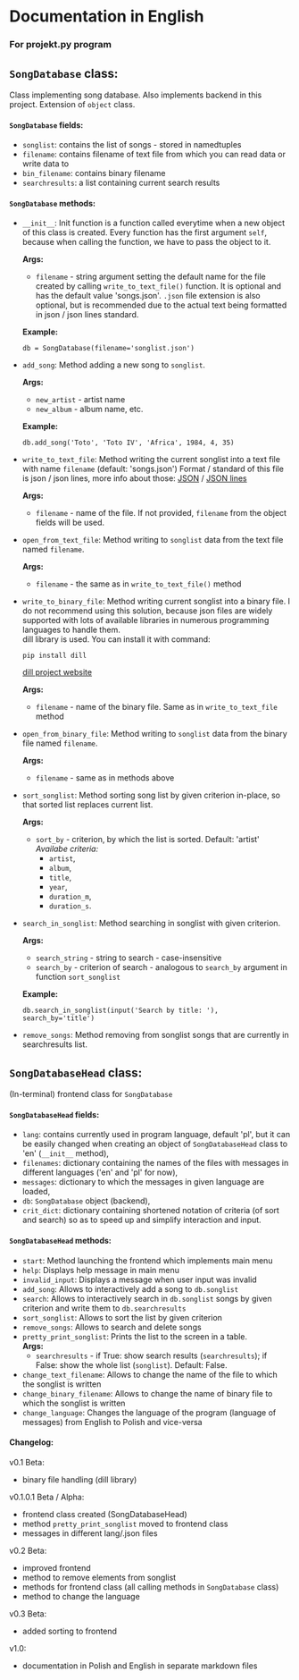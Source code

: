 # Documentation in English
### For projekt.py program

## `SongDatabase` class:
  Class implementing song database. Also implements backend in this project. Extension of `object` class.

#### `SongDatabase` fields:
  - `songlist`: contains the list of songs - stored in namedtuples
  - `filename`: contains filename of text file from which you can read data or write data to
  - `bin_filename`: contains binary filename
  - `searchresults`: a list containing current search results

#### `SongDatabase` methods:
  - `__init__`:
    Init function is a function called everytime when a new object of this class is created.
    Every function has the first argument `self`, because when calling the function, we have to pass the object to it.

    **Args:**

    - `filename` - string argument setting the default name for the file created by calling `write_to_text_file()` function.
    It is optional and has the default value 'songs.json'. `.json` file extension is also optional, but is recommended due to the
    actual text being formatted in json / json lines standard.

    **Example:**

    ```
    db = SongDatabase(filename='songlist.json')
    ```

  - `add_song`:
    Method adding a new song to `songlist`.

    **Args:**

    - `new_artist` - artist name
    - `new_album` - album name, etc.

    **Example:**

    ```
    db.add_song('Toto', 'Toto IV', 'Africa', 1984, 4, 35)
    ```

  - `write_to_text_file`:
    Method writing the current songlist into a text file with name `filename` (default: 'songs.json')
    Format / standard of this file is json / json lines, more info about those: [JSON](https://www.json.org) / [JSON lines](https://hackernoon.com/json-lines-format-76353b4e588d)

    **Args:**

    - `filename` - name of the file. If not provided, `filename` from the object fields will be used.

  - `open_from_text_file`:
    Method writing to `songlist` data from the text file named `filename`.

    **Args:**

    - `filename` - the same as in `write_to_text_file()` method

  - `write_to_binary_file`:
    Method writing current songlist into a binary file. I do not recommend using this solution, because json files are widely supported
    with lots of available libraries in numerous programming languages to handle them.  
    dill library is used. You can install it with command:
    ```
    pip install dill
    ```
    [dill project website](https://pypi.org/project/dill/)

    **Args:**

    - `filename` - name of the binary file. Same as in `write_to_text_file` method

  - `open_from_binary_file`:
    Method writing to `songlist` data from the binary file named `filename`.

    **Args:**

    - `filename` - same as in methods above

  - `sort_songlist`:
    Method sorting song list by given criterion in-place, so that sorted list replaces current list.

    **Args:**

    - `sort_by` - criterion, by which the list is sorted. Default: 'artist'
      *Availabe criteria:*
      - `artist`,
      - `album`,
      - `title`,
      - `year`,
      - `duration_m`,
      - `duration_s`.

  - `search_in_songlist`:
    Method searching in songlist with given criterion.

    **Args:**

    - `search_string` - string to search - case-insensitive
    - `search_by` - criterion of search - analogous to `search_by` argument in function `sort_songlist`

    **Example:**
    ```
    db.search_in_songlist(input('Search by title: '), search_by='title')
    ```

  - `remove_songs`:
    Method removing from songlist songs that are currently in searchresults list.

## `SongDatabaseHead` class:
(In-terminal) frontend class for `SongDatabase`

#### `SongDatabaseHead` fields:
  - `lang`: contains currently used in program language, default 'pl', but it can be easily changed when creating an object of `SongDatabaseHead` class to 'en' (`__init__` method),
  - `filenames`: dictionary containing the names of the files with messages in different languages ('en' and 'pl' for now),
  - `messages`: dictionary to which the messages in given language are loaded,
  - `db`: `SongDatabase` object (backend),
  - `crit_dict`: dictionary containing shortened notation of criteria (of sort and search) so as to speed up and simplify interaction and input.

#### `SongDatabaseHead` methods:
  - `start`: Method launching the frontend which implements main menu
  - `help`: Displays help message in main menu
  - `invalid_input`: Displays a message when user input was invalid
  - `add_song`: Allows to interactively add a song to `db.songlist`
  - `search`: Allows to interactively search in `db.songlist` songs by given criterion and write them to `db.searchresults`
  - `sort_songlist`: Allows to sort the list by given criterion
  - `remove_songs`: Allows to search and delete songs
  - `pretty_print_songlist`: Prints the list to the screen in a table.  
    **Args:**
    - `searchresults` - if True: show search results (`searchresults`); if False: show the whole list (`songlist`). Default: False.
  - `change_text_filename`: Allows to change the name of the file to which the songlist is written
  - `change_binary_filename`: Allows to change the name of binary file to which the songlist is written
  - `change_language`: Changes the language of the program (language of messages) from English to Polish and vice-versa

#### Changelog:
v0.1 Beta:
  - binary file handling (dill library)

v0.1.0.1 Beta / Alpha:
  - frontend class created (SongDatabaseHead)
  - method `pretty_print_songlist` moved to frontend class
  - messages in different lang/.json files

v0.2 Beta:
  - improved frontend
  - method to remove elements from songlist
  - methods for frontend class (all calling methods in `SongDatabase` class)
  - method to change the language

v0.3 Beta:
  - added sorting to frontend

v1.0:
  - documentation in Polish and English in separate markdown files
